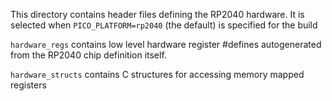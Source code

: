 This directory contains header files defining the RP2040 hardware. It is selected when
`PICO_PLATFORM=rp2040` (the default) is specified for the build

`hardware_regs` contains low level hardware register #defines autogenerated from the RP2040 chip definition itself.

`hardware_structs` contains C structures for accessing memory mapped registers

